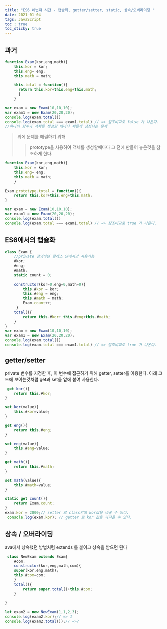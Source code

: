 ```yaml
---
title: "ES6 네번쨰 시간 - 캡슐화, getter/setter, static, 상속/오버라이딩 "
date: 2021-01-04
tags: JavaScript
toc : true
toc_sticky: true
---
```


## 과거

```js
function Exam(kor,eng,math){
    this.kor = kor;
    this.eng= eng;
    this.math = math;

    this.total = function(){
      return this.kor+this.eng+this.math;
      }
    }

var exam = new Exam(10,10,10);
var exam1 = new Exam(20,20,20);
console.log(exam.total())
console.log(exam.total === exam1.total) // => 참조비교로 false 가 나온다.
//하나의 함수가 객체를 생성할 때마다 새롭게 생성되는 문제
```

>위에 문제를 해결하기 위해 
>    >prototype을 사용하여 객체를 생성할때마다 그 전에 만들어 놓은것을 참조하게 한다.
 
```js
function Exam(kor,eng,math){
    this.kor = kor;
    this.eng= eng;
    this.math = math;
    }
    
Exam.prototype.total = function(){
    return this.kor+this.eng+this.math;
}

var exam = new Exam(10,10,10);
var exam1 = new Exam(20,20,20);
console.log(exam.total())
console.log(exam.total === exam1.total) // => 참조비교로 true 가 나온다.
```

## ES6에서의 캡슐화 

```js
class Exam {
    //private 정의하면 클레스 안에서만 사용가능
    #kor;
    #eng;
    #math;
    static count = 0;
    
    constructor(kor=0,eng=0,math=0){
        this.#kor = kor;
        this.#eng = eng;
        this.#math = math;
        Exam.count++;
     }
    total(){
        return this.#kor+ this.#eng+this.#math;
    }
}
var exam = new Exam(10,10,10);
var exam1 = new Exam(20,20,20);
console.log(exam.total())
console.log(exam.total === exam1.total) // => 참조비교로 true 가 나온다.
```

## getter/setter

private 변수를 지정한 후, 이 변수에 접근하기 위해 getter, setter를 이용한다.
아래 코드에 보이는것처럼 get과 set을 앞에 붙여 사용한다.

```js
 get kor(){
	return this.#kor;
}

set kor(value){
	this.#kor=value;
}

get eng(){
	return this.#eng;
}

set eng(value){
	this.#eng=value;
}

get math(){
	return this.#math;
}

set math(value){
	this.#math=value;
}

static get count(){
	return Exam.count;
}
exam.kor = 2000;// setter 로 class안에 kor값을 바꿀 수 있다.
 console.log(exam.kor); // getter 로 kor 값을 가져올 수 있다.
```

## 상속 / 오버라이딩

ava에서 상속했던 방법처럼 extends 를 붙이고 상속을 받으면 된다

```js
 class NewExam extends Exam{
    #com;
    constructor(kor,eng,math,com){
	super(kor,eng,math);
	this.#com=com;
    }
    total(){
    	return super.total()+this.#com;
    }
    
}

let exam2 = new NewExam(1,1,2,3);
console.log(exam2.kor);// => 1
console.log(exam2.total());// =>7
```
